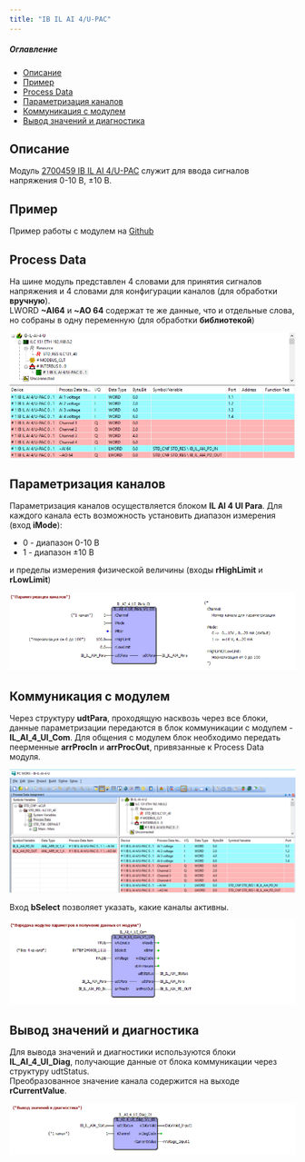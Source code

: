 ```yaml
---
title: "IB IL AI 4/U-PAC"
---
```


##### Оглавление

- [Описание](#Описание)
- [Пример](#Пример)
- [Process Data](#process-data)
- [Параметризация каналов](#Параметризация-каналов)
- [Коммуникация с модулем](#Коммуникация-с-модулем)
- [Вывод значений и диагностика](#Вывод-значений-и-диагностика)

## Описание

Модуль [2700459 IB IL AI 4/U-PAC](https://www.phoenixcontact.com/online/portal/ru/?uri=pxc-oc-itemdetail:pid=2700459&library=ruru&tab=5)
служит для ввода сигналов напряжения 0-10 В, ±10 В.

## Пример

Пример работы с модулем на [Github](https://github.com/axhelp/examples-analog-technology)

## Process Data

На шине модуль представлен 4 словами для принятия сигналов напряжения и 4 словами для конфигурации каналов (для обработки
**вручную**).  
LWORD **~AI64** и **~AO 64** содержат те же данные, что и отдельные слова, но собраны в одну переменную (для обработки
**библиотекой**)

![IB IL AI 4/U-PAC Process Data](https://github.com/axhelp/examples-analog-technology/blob/master/images/IB-IL-AI-4-U/process-data.png?raw=true)

## Параметризация каналов

Параметризация каналов осуществляется блоком **IL AI 4 UI Para**.
Для каждого канала есть возможность установить диапазон измерения (вход **iMode**): 
*  0 - диапазон 0-10 В
*  1 - диапазон ±10 В
 
и пределы измерения физической величины (входы **rHighLimit** и **rLowLimit**)

![IB IL AI 4/U-PAC Parameters](https://github.com/axhelp/examples-analog-technology/blob/master/images/IB-IL-AI-4-U/parameters.png?raw=true)


## Коммуникация с модулем

Через структуру **udtPara**, проходящую насквозь через все блоки, данные параметризации передаются в блок коммуникации с 
модулем - **IL_AI_4_UI_Com**. Для общения с модулем блок необходимо передать пеерменные **arrProcIn** и **arrProcOut**, 
привязанные к Process Data модуля.

![IB IL AI 4/U-PAC Process Data assignment](https://github.com/axhelp/examples-analog-technology/blob/master/images/IB-IL-AI-4-U/process-data-assignment.png?raw=true)

Вход **bSelect** позволяет указать, какие каналы активны.

![IB IL AI 4/U-PAC Process Data assignment](https://github.com/axhelp/examples-analog-technology/blob/master/images/IB-IL-AI-4-U/com.png?raw=true)

## Вывод значений и диагностика

Для вывода значений и диагностики используются блоки **IL_AI_4_UI_Diag**, получающие данные от блока коммуникации через 
структуру udtStatus.  
Преобразованное значение канала содержится на выходе **rCurrentValue**.

![IB IL AI 4/U-PAC Process Data assignment](https://github.com/axhelp/examples-analog-technology/blob/master/images/IB-IL-AI-4-U/diag.png?raw=true)
